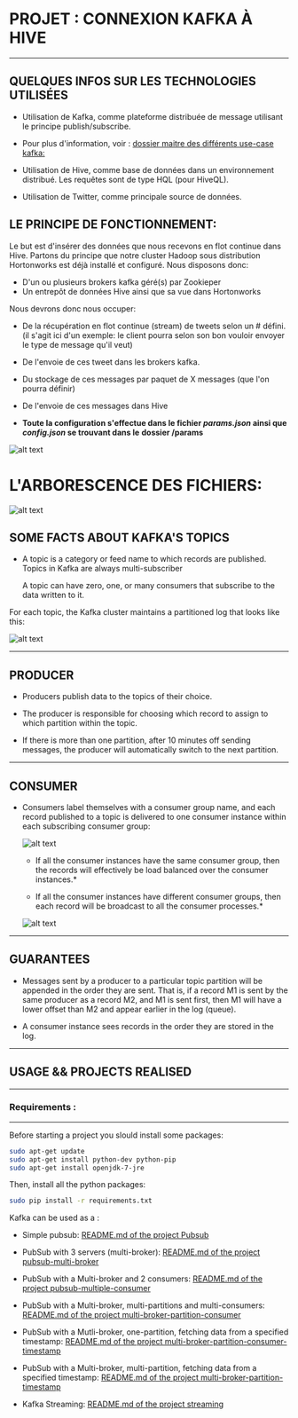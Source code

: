 # PROJET : CONNEXION KAFKA À HIVE
-------------------------

## QUELQUES INFOS SUR LES TECHNOLOGIES UTILISÉES

* Utilisation de Kafka, comme plateforme distribuée de message utilisant le principe publish/subscribe.
- Pour plus d'information, voir : [dossier maitre des différents use-case kafka: ](https://gitbox.affini-tech.net/Affini-Tech/Kafka)

* Utilisation de Hive, comme base de données dans un environnement distribué. Les requêtes sont de type HQL (pour HiveQL).

* Utilisation de Twitter, comme principale source de données.

## LE PRINCIPE DE FONCTIONNEMENT:

Le but est d'insérer des données que nous recevons en flot continue dans Hive. Partons du principe que notre cluster Hadoop sous distribution Hortonworks est déjà installé et configuré. Nous disposons donc:
* D'un ou plusieurs brokers kafka géré(s) par Zookieper
* Un entrepôt de données Hive ainsi que sa vue dans Hortonworks



Nous devrons donc nous occuper:

* De la récupération en flot continue (stream) de tweets selon un # défini. (il s'agit ici d'un exemple: le client pourra selon son bon vouloir envoyer le type de message qu'il veut)
* De l'envoie de ces tweet dans les brokers kafka.
* Du stockage de ces messages par paquet de X messages (que l'on pourra définir)
* De l'envoie de ces messages dans Hive

* **Toute la configuration s'effectue dans le fichier *params.json* ainsi que *config.json* se trouvant dans le** **dossier /params**


![alt text](https://gitbox.affini-tech.net/Affini-Tech/Kafka-Hadoop/src/master/images/fonctionnement.png "fonctionnement Kafka")



# L'ARBORESCENCE DES FICHIERS:

![alt text](https://gitbox.affini-tech.net/Affini-Tech/Kafka-Hadoop/src/master/images/arborescence.png "arborescence")




## SOME FACTS ABOUT KAFKA'S TOPICS

* A topic is a category or feed name to which records are published. Topics in Kafka are always multi-subscriber

  A topic can have zero, one, or many consumers that subscribe to the data written to it.

For each topic, the Kafka cluster maintains a partitioned log that looks like this:

![alt text](https://kafka.apache.org/images/log_anatomy.png "log in kafka")


-----




## PRODUCER

* Producers publish data to the topics of their choice.

* The producer is responsible for choosing which record to assign to which partition within the topic.

* If there is more than one partition, after 10 minutes off sending messages, the producer will automatically switch to the next partition.


----


## CONSUMER

* Consumers label themselves with a consumer group name, and each record published to a topic is delivered to one consumer instance within each subscribing consumer group:

  ![alt text](http://blog.xebia.fr/wp-content/uploads/2016/03/consumer-group-apache-kafka-xebia.png "Consumption schema")

  * If all the consumer instances have the same consumer group, then the records will effectively be load balanced over the consumer instances.*

  * If all the consumer instances have different consumer groups, then each record will be broadcast to all the consumer processes.*

  ![alt text](https://kafka.apache.org/images/consumer-groups.png "consumer's groups")


-----


## GUARANTEES

* Messages sent by a producer to a particular topic partition will be appended in the order they are sent. That is, if a record M1 is sent by the same producer as a record M2, and M1 is sent first, then M1 will have a lower offset than M2 and appear earlier in the log (queue).

* A consumer instance sees records in the order they are stored in the log.


-----


## USAGE && PROJECTS REALISED

******
### Requirements :
******

   Before starting a project you slould install some packages:

``` bash
sudo apt-get update
sudo apt-get install python-dev python-pip
sudo apt-get install openjdk-7-jre
```

   Then, install all the python packages:

``` bash
sudo pip install -r requirements.txt
```


Kafka can be used as a :

- Simple pubsub: [README.md of the project Pubsub](https://gitbox.affini-tech.net/Affini-Tech/Kafka/src/master/Projects/pubsub/README.md)

- PubSub with 3 servers (multi-broker): [README.md of the project pubsub-multi-broker](https://gitbox.affini-tech.net/Affini-Tech/Kafka/src/master/Projects/pubsub-multi-broker/README.md)

- PubSub with a Multi-broker and 2 consumers: [README.md of the project pubsub-multiple-consumer](https://gitbox.affini-tech.net/Affini-Tech/Kafka/src/master/Projects/pubsub-multiple-consumer/README.md)

- PubSub with a Multi-broker, multi-partitions and multi-consumers: [README.md of the project multi-broker-partition-consumer](https://gitbox.affini-tech.net/Affini-Tech/Kafka/src/master/Projects/multi-broker-partition-consumer/README.md)

- PubSub with a Mutli-broker, one-partition, fetching data from a specified timestamp: [README.md of the project multi-broker-partition-consumer-timestamp](https://gitbox.affini-tech.net/Affini-Tech/Kafka/src/master/Projects/multi-broker-partition-consumer-timestamp/README.md)

- PubSub with a Multi-broker, multi-partition, fetching data from a specified timestamp: [README.md of the project multi-broker-partition-timestamp](https://gitbox.affini-tech.net/Affini-Tech/Kafka/src/master/Projects/multi-broker-partition-timestamp/README.md)

- Kafka Streaming: [README.md of the project streaming](https://gitbox.affini-tech.net/Affini-Tech/Kafka/src/master/Projects/streaming/README.md)
